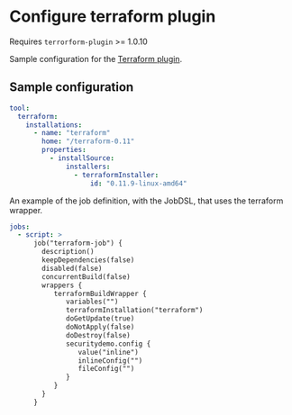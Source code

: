 # Configure terraform plugin

Requires `terrorform-plugin` >= 1.0.10

Sample configuration for the [Terraform plugin](https://plugins.jenkins.io/terraform).

## Sample configuration

```yaml
tool:
  terraform:
    installations:
      - name: "terraform"
        home: "/terraform-0.11"
        properties:
          - installSource:
              installers:
                - terraformInstaller:
                    id: "0.11.9-linux-amd64"
```

An example of the job definition, with the JobDSL, that uses the terraform wrapper.

```yaml
jobs:
  - script: >
      job("terraform-job") {
        description()
        keepDependencies(false)
        disabled(false)
        concurrentBuild(false)
        wrappers {
           terraformBuildWrapper {
              variables("")
              terraformInstallation("terraform")
              doGetUpdate(true)
              doNotApply(false)
              doDestroy(false)
              securitydemo.config {
                 value("inline")
                 inlineConfig("")
                 fileConfig("")
              }
           }
        }
      }
```
